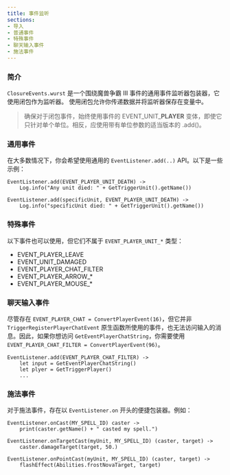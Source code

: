```yaml
---
title: 事件监听
sections:
- 导入
- 普通事件
- 特殊事件
- 聊天输入事件
- 施法事件
---
```


### 简介

`ClosureEvents.wurst` 是一个围绕魔兽争霸 III 事件的通用事件监听器包装器，它使用闭包作为监听器。
使用闭包允许你传递数据并将监听器保存在变量中。

> 确保对于闭包事件，始终使用事件的 EVENT_UNIT_**PLAYER** 变体，即使它只针对单个单位。相反，应使用带有单位参数的适当版本的 .add()。

### 通用事件

在大多数情况下，你会希望使用通用的 `EventListener.add(..)` API。以下是一些示例：

```wurst
EventListener.add(EVENT_PLAYER_UNIT_DEATH) ->
	Log.info("Any unit died: " + GetTriggerUnit().getName())

EventListener.add(specificUnit, EVENT_PLAYER_UNIT_DEATH) ->
	Log.info("specificUnit died: " + GetTriggerUnit().getName())
```

### 特殊事件

以下事件也可以使用，但它们不属于 `EVENT_PLAYER_UNIT_*` 类型：

- EVENT_PLAYER_LEAVE
- EVENT_UNIT_DAMAGED
- EVENT_PLAYER_CHAT_FILTER
- EVENT_PLAYER_ARROW_*
- EVENT_PLAYER_MOUSE_*

### 聊天输入事件

尽管存在 `EVENT_PLAYER_CHAT = ConvertPlayerEvent(16)`，但它并非 `TriggerRegisterPlayerChatEvent` 原生函数所使用的事件，也无法访问输入的消息。因此，如果你想访问 `GetEventPlayerChatString`，你需要使用 `EVENT_PLAYER_CHAT_FILTER = ConvertPlayerEvent(96)`。

```wurst
EventListener.add(EVENT_PLAYER_CHAT_FILTER) ->
	let input = GetEventPlayerChatString()
	let plyer = GetTriggerPlayer()
	...
```

### 施法事件

对于施法事件，存在以 `EventListener.on` 开头的便捷包装器。例如：

```wurst
EventListener.onCast(MY_SPELL_ID) caster ->
	print(caster.getName() + " casted my spell.")

EventListener.onTargetCast(myUnit, MY_SPELL_ID) (caster, target) ->
	caster.damageTarget(target, 50.)

EventListener.onPointCast(myUnit, MY_SPELL_ID) (caster, target) ->
	flashEffect(Abilities.frostNovaTarget, target)
```